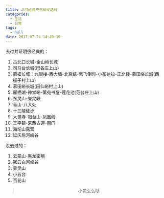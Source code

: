 ```yaml
---
title: 北京经典户外徒步路线
categories:
  - 生活
  - 日常
tags:
  - null
date: 2017-07-24 14:40:10
---
```


去过并证明很经典的：
1. 古北口长城-金山岭长城
1. 司马台长城(巴各庄上山)
1. 箭扣长城：九眼楼-西大墙-北京结-鹰飞倒仰-小布达拉-正北楼-慕田峪长城(西栅子村上山)
1. 慕田峪长城(田仙峪村上山)
1. 雁栖湖-神堂峪-篱苑书屋-莲花池(范各庄上山)
1. 东灵山-聚灵峡
1. 香山-八大处
1. 十三陵徒步
1. 大觉寺-阳台山-凤凰岭
1. 王平镇-京西古道-圈门
1. 海坨山露营
1. 延庆后河峡谷

没去过的：
1. 云蒙山-黑龙密境
1. 密云白河峡谷
1. 雾灵山
1. 小五台
1. 百花山

><div align=center>小包么么哒</div>